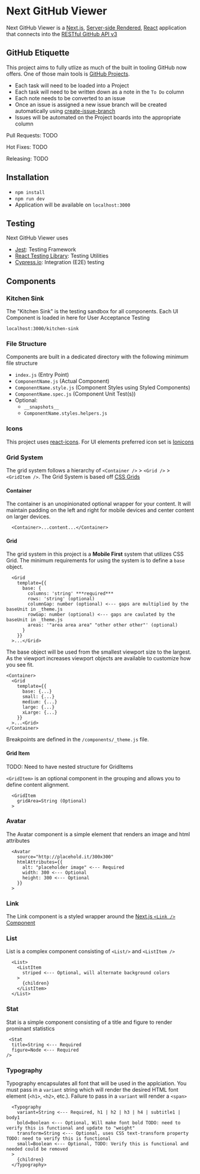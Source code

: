 # Next GitHub Viewer

Next GitHub Viewer is a [Next.js](https://nextjs.org/), [Server-side Rendered](https://nextjs.org/features/server-side-rendering#benefits), [React](https://reactjs.org/) application that connects into the [RESTful GitHub API v3](https://developer.github.com/v3/)

## GitHub Etiquette

This project aims to fully utlize as much of the built in tooling GitHub now offers. One of those main tools is [GitHub Projects](https://help.github.com/en/github/managing-your-work-on-github/about-project-boards).

- Each task will need to be loaded into a Project
- Each task will need to be written down as a note in the `To Do` column
- Each note needs to be converted to an issue
- Once an issue is assigned a new issue branch will be created automatically using [create-issue-branch](https://github.com/settings/installations/5020192)
- Issues will be automated on the Project boards into the appropriate column

Pull Requests:
TODO

Hot Fixes:
TODO

Releasing:
TODO

## Installation

- `npm install`
- `npm run dev`
- Application will be available on `localhost:3000`

## Testing

Next GitHub Viewer uses

- [Jest](https://jestjs.io/docs/en/configuration): Testing Framework
- [React Testing Library](https://github.com/testing-library/react-testing-library): Testing Utilities
- [Cypress.io](https://www.cypress.io/): Integration (E2E) testing

## Components

### Kitchen Sink

The "Kitchen Sink" is the testing sandbox for all components. Each UI Component is loaded in here for User Acceptance Testing

`localhost:3000/kitchen-sink`

### File Structure

Components are built in a dedicated directory with the following minimum file structure

- `index.js` (Entry Point)
- `ComponentName.js` (Actual Component)
- `ComponentName.style.js` (Component Styles using Styled Components)
- `ComponentName.spec.js` (Component Unit Test(s))
- Optional:
  - `__snapshots__`
  - `ComponentName.styles.helpers.js`

### Icons

This project uses [react-icons](https://www.npmjs.com/package/react-icons). For UI elements preferred icon set is [Ionicons](https://react-icons.netlify.com/#/icons/io)

### Grid System

The grid system follows a hierarchy of `<Container />` > `<Grid />` > `<GridItem />`. The Grid System is based off [CSS Grids](https://css-tricks.com/snippets/css/complete-guide-grid/)

#### Container

The container is an unopinionated optional wrapper for your content. It will maintain padding on the left and right for mobile devices and center content on larger devices.

```
  <Container>...content...</Container>
```

#### Grid

The grid system in this project is a **Mobile First** system that utilizes CSS Grid. The minimum requirements for using the system is to define a `base` object.

```
  <Grid
    template={{
      base: {
        columns: 'string' ***required***
        rows: 'string' (optional)
        columnGap: number (optional) <--- gaps are multiplied by the baseUnit in _theme.js
        rowGap: number (optional) <--- gaps are caulated by the baseUnit in _theme.js
        areas: '"area area area" "other other other"' (optional)
      }
    }}
  >...</Grid>
```

The base object will be used from the smallest viewport size to the largest. As the viewport increases viewport objects are available to customize how you see fit.

```
<Container>
  <Grid
    template={{
      base: {...}
      small: {...}
      medium: {...}
      large: {...}
      xLarge: {...}
    }}
  >...<Grid>
</Container>
```

Breakpoints are defined in the `/components/_theme.js` file.

#### Grid Item

TODO: Need to have nested structure for GridItems

`<GridItem>` is an optional component in the grouping and allows you to define content alignment.

```
  <GridItem
    gridArea=String (Optional)
  >
```

### Avatar

The Avatar component is a simple element that renders an image and html attributes

```
  <Avatar
    source="http://placehold.it/300x300"
    htmlAttributes={{
      alt: "placeholder image" <--- Required
      width: 300 <--- Optional
      height: 300 <--- Optional
    }}
  >
```

### Link

The Link component is a styled wrapper around the [Next.js `<Link />` Component](https://nextjs.org/learn/basics/navigate-between-pages/using-link)

### List

List is a complex component consisting of `<List/>` and `<ListItem />`

```
  <List>
    <ListItem
      striped <--- Optional, will alternate background colors
    >
      {children}
    </ListItem>
  </List>
```

### Stat

Stat is a simple component consisting of a title and figure to render prominant statistics

```
 <Stat
  title=String <--- Required
  figure=Node <--- Required
/>
```

### Typography

Typography encapsulates all font that will be used in the applciation. You must pass in a `variant` string which will render the desired HTML font element (`<h1>`, `<h2>`, etc.). Failure to pass in a `variant` will render a `<span>`

```
  <Typography
    variant=String <--- Required, h1 | h2 | h3 | h4 | subtitle1 | body1
    bold=Boolean <--- Optional, Will make font bold TODO: need to verify this is functional and update to "weight"
    transform=String <--- Optional, uses CSS text-transform property TODO: need to verify this is functional
    small=Boolean <--- Optional, TODO: Verify this is functional and needed could be removed
  >
    {children}
  </Typography>
```
